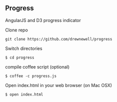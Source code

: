 ## Progress

AngularJS and D3 progress indicator

Clone repo

```
git clone https://github.com/drewnewell/progress
```

Switch directories

```
$ cd progress
```

compile coffee script (optional)

```
$ coffee -c progress.js
```

Open index.html in your web browser (on Mac OSX)

```
$ open index.html
```